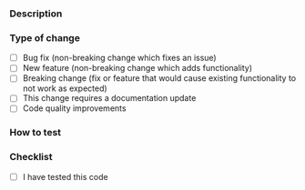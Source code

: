 ### Description

<!-- Please include a summary of the change and which issue is fixed. Please also include relevant motivation and context. List any dependencies that are required for this change. -->

### Type of change

- [ ] Bug fix (non-breaking change which fixes an issue)
- [ ] New feature (non-breaking change which adds functionality)
- [ ] Breaking change (fix or feature that would cause existing functionality to not work as expected)
- [ ] This change requires a documentation update
- [ ] Code quality improvements

### How to test

<!-- Please describe the tests that you ran to verify your changes. Provide instructions so we can reproduce. Please also list any relevant details for your test configuration. -->

### Checklist

<!-- Please delete options that are not relevant. -->

- [ ] I have tested this code

